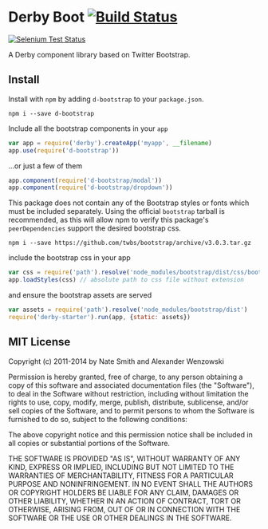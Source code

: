 # Derby Boot [![Build Status](https://travis-ci.org/wenzowski/d-bootstrap.png)](https://travis-ci.org/wenzowski/d-bootstrap)
[![Selenium Test Status](https://saucelabs.com/browser-matrix/w-d-bootstrap.svg)](https://saucelabs.com/u/w-d-bootstrap)

A Derby component library based on Twitter Bootstrap.

## Install

Install with `npm` by adding `d-bootstrap` to your `package.json`.

```
npm i --save d-bootstrap
```

Include all the bootstrap components in your `app`

```javascript
var app = require('derby').createApp('myapp', __filename)
app.use(require('d-bootstrap'))
```
...or just a few of them

```javascript
app.component(require('d-bootstrap/modal'))
app.component(require('d-bootstrap/dropdown'))
```

This package does not contain any of the Bootstrap styles or fonts
which must be included separately. Using the official `bootstrap`
tarball is recommended, as this will allow npm to verify this
package's `peerDependencies` support the desired bootstrap css.

```
npm i --save https://github.com/twbs/bootstrap/archive/v3.0.3.tar.gz
```

include the bootstrap css in your app

```javascript
var css = require('path').resolve('node_modules/bootstrap/dist/css/bootstrap')
app.loadStyles(css) // absolute path to css file without extension
```

and ensure the bootstrap assets are served

```javascript
var assets = require('path').resolve('node_modules/bootstrap/dist')
require('derby-starter').run(app, {static: assets})
```

## MIT License
Copyright (c) 2011-2014 by Nate Smith and Alexander Wenzowski

Permission is hereby granted, free of charge, to any person obtaining a copy
of this software and associated documentation files (the "Software"), to deal
in the Software without restriction, including without limitation the rights
to use, copy, modify, merge, publish, distribute, sublicense, and/or sell
copies of the Software, and to permit persons to whom the Software is
furnished to do so, subject to the following conditions:

The above copyright notice and this permission notice shall be included in
all copies or substantial portions of the Software.

THE SOFTWARE IS PROVIDED "AS IS", WITHOUT WARRANTY OF ANY KIND, EXPRESS OR
IMPLIED, INCLUDING BUT NOT LIMITED TO THE WARRANTIES OF MERCHANTABILITY,
FITNESS FOR A PARTICULAR PURPOSE AND NONINFRINGEMENT. IN NO EVENT SHALL THE
AUTHORS OR COPYRIGHT HOLDERS BE LIABLE FOR ANY CLAIM, DAMAGES OR OTHER
LIABILITY, WHETHER IN AN ACTION OF CONTRACT, TORT OR OTHERWISE, ARISING FROM,
OUT OF OR IN CONNECTION WITH THE SOFTWARE OR THE USE OR OTHER DEALINGS IN
THE SOFTWARE.
